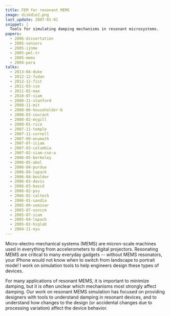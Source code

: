 ```yaml
---
title: FEM for resonant MEMS
image: diskdie2.png
last_update: 2007-01-01
snippet: |
  Tools for simulating damping mechanisms in resonant microsystems.
papers:
  - 2006-dissertation
  - 2005-sensors
  - 2005-ijnme
  - 2005-pml-tr
  - 2005-mems
  - 2004-para
talks:
  - 2013-04-duke
  - 2012-12-fudan
  - 2012-12-fist
  - 2011-03-cse
  - 2011-02-mae
  - 2010-07-siam
  - 2008-11-stanford
  - 2008-11-mit
  - 2008-06-householder-b
  - 2008-03-courant
  - 2008-02-mcgill
  - 2008-01-rice
  - 2007-11-temple
  - 2007-11-cornell
  - 2007-09-enumath
  - 2007-07-iciam
  - 2007-03-columbia
  - 2007-02-siam-cse-a
  - 2006-05-berkeley
  - 2006-05-abel
  - 2006-04-purdue
  - 2006-04-lapack
  - 2006-04-boulder
  - 2006-03-davis
  - 2006-03-bascd
  - 2006-02-psu
  - 2006-02-caltech
  - 2006-01-sandia
  - 2005-09-seminar
  - 2005-07-usnccm
  - 2005-07-siam
  - 2005-04-lapack
  - 2005-02-hiqlab
  - 2004-11-nyu
---
```


Micro-electro-mechanical systems (MEMS) are micron-scale machines used
in everything from accelerometers to digital projectors.  Resonating
MEMS are critical to many everyday gadgets -- without MEMS
resonators, your iPhone would not know when to switch from landscape
to portrait mode!  I work on simulation tools to help engineers design
these types of devices.

For many applications of resonant MEMS, it is important to minimize
damping, but it is often unclear which mechanisms most strongly affect
damping.  Our work on resonant MEMS simulation has focused on
providing designers with tools to understand damping in resonant
devices, and to understand how changes to the design (or accidental
changes due to processing variation) affect the device behavior.
